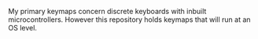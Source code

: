 My primary keymaps concern discrete keyboards with inbuilt microcontrollers. However this repository holds keymaps that will run at an OS level.
